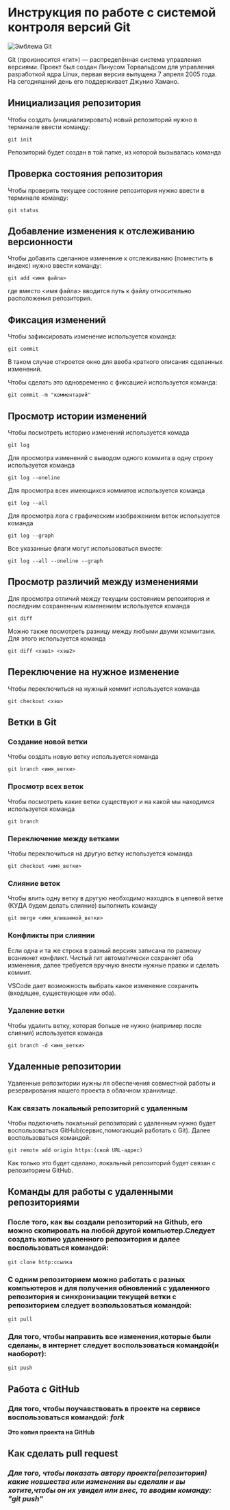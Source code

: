 # **Инструкция по работе с системой контроля версий Git**

![Эмблема Git](git.jpg)

Git (произносится «гит») — распределённая система управления версиями. Проект был создан Линусом Торвальдсом для управления разработкой ядра Linux, первая версия выпущена 7 апреля 2005 года. На сегодняшний день его поддерживает Джунио Хамано.

## Инициализация репозитория

Чтобы создать (инициализировать) новый репозиторий нужно в терминале ввести команду:

    git init

Репозиторий будет создан в той папке, из которой вызывалась команда

## Проверка состояния репозитория

Чтобы проверить текущее состояние репозитория нужно ввести в терминале команду:

    git status

## Добавление изменения к отслеживанию версионности

Чтобы добавить сделанное изменение к отслеживанию (поместить в индекс) нужно ввести команду:

    git add <имя файла>

где вместо <имя файла> вводится путь к файлу относительно расположения репозитория.

## Фиксация изменений

Чтобы зафиксировать изменение используется команда:

    git commit

В таком случае откроется окно для ввоба краткого описания сделанных изменений.

Чтобы сделать это одновременно с фиксацией используется команда:

    git commit -m "комментарий"

## Просмотр истории изменений

Чтобы посмотреть историю изменений используется комада

    git log

Для просмотра изменений с выводом одного коммита в одну строку используется команда

    git log --oneline

Для просмотра всех имеющихся коммитов используется команда

    git log --all

Для просмотра лога с графическим изображением веток используется команда

    git log --graph

Все указанные флаги могут использоваться вместе:

    git log --all --oneline --graph

## Просмотр различий между изменениями

Для просмотра отличий между текущим состоянием репозитория и последним сохраненным изменением используется команда

    git diff

Можно также посмотреть разницу между любыми двуми коммитами. Для этого используется команда

    git diff <хэш1> <хэш2>

## Переключение на нужное изменение

Чтобы переключиться на нужный коммит используется команда

    git checkout <хэш>

## Ветки в Git

### Создание новой ветки

Чтобы создать новую ветку используется команда

    git branch <имя_ветки>

### Просмотр всех веток

Чтобы посмотреть какие ветки существуют и на какой мы находимся используется команда

    git branch

### Переключение между ветками

Чтобы переключиться на другую ветку используется команда

    git checkout <имя_ветки>

### Слияние веток

Чтобы влить одну ветку в другую необходимо находясь в целевой ветке (КУДА будем делать слияние) выполнить команду

    git merge <имя_вливаемой_ветки>

### Конфликты при слиянии

Если одна и та же строка в разный версиях записана по разному возникнет конфликт.
Чистый гит автоматически сохраняет оба изменения, далее требуется вручную внести нужные правки и сделать коммит.

VSСode дает возможность выбрать какое изменение сохранить (входящее, существующее или оба).

### Удаление ветки

Чтобы удалить ветку, которая больше не нужно (например после слияния) используется команда

    git branch -d <имя_ветки>

## **Удаленные репозитории**

Удаленные репозитории нужны ля обеспечения совместной работы и резервирования нашего проекта в облачном хранилище.

### **Как связать локальный репозиторий с удаленным**

Чтобы подключить локальный репозиторий с удаленным нужно будет воспользоваться GitHub(сервис,помогающий работать с Git).
Далее воспользоваться командой:

    git remote add origin https:(свой URL-адрес)

Как только это будет сделано, локальный репозиторий будет связан с репозиторием GitHub.

## **Команды для работы с удаленными репозиториями**

### После того, как вы создали репозиторий на Github, его можно скопировать на любой другой компьютер.Следует создать копию удаленного репозитория и далее воспользоваться командой:

    git clone http:ссылка

### С одним репозиторием можно работать с разных компьютеров и для получения обновлений с удаленного репозитория и синхронизации текущей ветки с репозиторием следует возпользоваться командой:
   
    git pull

### Для того, чтобы направить все изменения,которые были сделаны, в интернет следует воспользоваться командой(и наоборот):

    git push

## **Работа с GitHub**
### Для того, чтобы поучавствовать в проекте на сервисе воспользоваться командой: *fork*
**Это копия проекта на GitHub**

## **Как сделать pull request**
### *Для того, чтобы показать автору проекта(репозитория) какие новшества или изменения вы сделали и вы хотите,чтобы он их увидел или внес, то вводим команду: "git push"*




